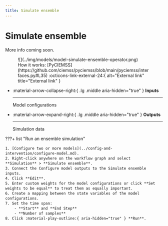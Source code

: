 ```yaml
---
title: Simulate ensemble
---
```


# Simulate ensemble

More info coming soon.

<figure markdown>![](../img/models/model-simulate-ensemble-operator.png)<figcaption markdown>How it works: [PyCIEMSS](https://github.com/ciemss/pyciemss/blob/main/pyciemss/interfaces.py#L35) :octicons-link-external-24:{ alt="External link" title="External link" }</figcaption></figure>

<div class="grid cards" markdown>

-   :material-arrow-collapse-right:{ .lg .middle aria-hidden="true" } __Inputs__

    ---

    Model configurations

-   :material-arrow-expand-right:{ .lg .middle aria-hidden="true" } __Outputs__

    ---

    Simulation data

</div>

???+ list "Run an ensemble simulation"

    1. [Configure two or more models](../config-and-intervention/configure-model.md).
    2. Right-click anywhere on the workflow graph and select **Simulation** > **Simulate ensemble**.
    3. Connect the Configure model outputs to the Simulate ensemble inputs.
    4. Click **Edit**.
    5. Enter custom weights for the model configurations or click **Set weights to be equal** to treat them as equally important.
    6. Create a mapping between the state variables of the model configurations.
    7. Set the time span:
        - **Start** and **End Step**
        - **Number of samples**
    8. Click :material-play-outline:{ aria-hidden="true" } **Run**.